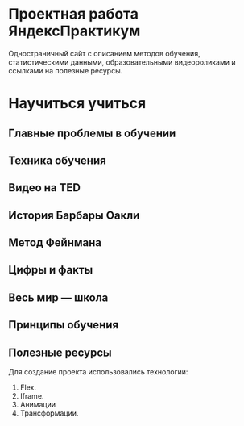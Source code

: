 # __Проектная работа ЯндексПрактикум__ 
Одностраничный сайт с описанием методов обучения, статистическими данными, образовательными видеороликами и ссылками на полезные ресурсы. 

# Научиться учиться
## Главные проблемы в обучении
## Техника обучения
## Видео нa TED
## История Барбары Оакли
## Метод Фейнмана
## Цифры и факты
## Весь мир — школа
## Принципы обучения
## Полезные ресурсы

Для создание проекта использовались технологии:
1. Flex.
2. Iframe.
3. Анимации 
4. Трансформации.
